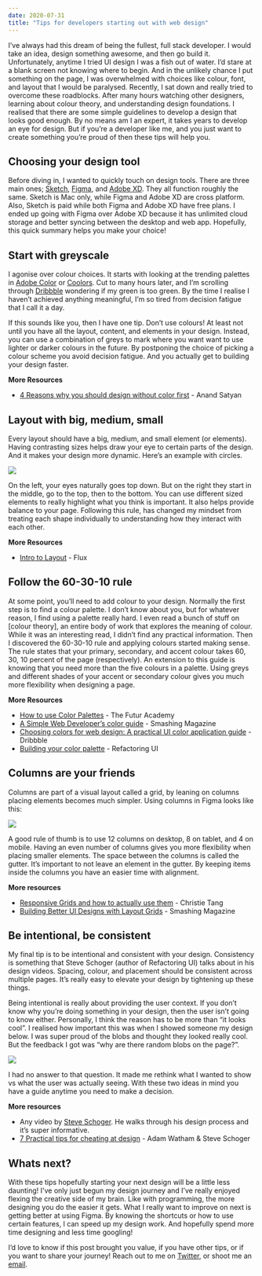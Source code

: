 ```yaml
---
date: 2020-07-31
title: "Tips for developers starting out with web design"
---
```

I’ve always had this dream of being the fullest, full stack developer. I would take an idea, design something awesome, and then go build it. Unfortunately, anytime I tried UI design I was a fish out of water. I’d stare at a blank screen not knowing where to begin. And in the unlikely chance I put something on the page, I was overwhelmed with choices like colour, font, and layout that I would be paralysed. Recently, I sat down and really tried to overcome these roadblocks. After many hours watching other designers, learning about colour theory, and understanding design foundations. I realised that there are some simple guidelines to develop a design that looks good enough. By no means am I an expert, it takes years to develop an eye for design. But if you’re a developer like me, and you just want to create something you’re proud of then these tips will help you.

## Choosing your design tool

Before diving in, I wanted to quickly touch on design tools. There are three main ones; [Sketch](https://www.sketch.com/), [Figma](https://www.figma.com), and [Adobe XD](https://www.adobe.com/products/xd.html). They all function roughly the same. Sketch is Mac only, while Figma and Adobe XD are cross platform. Also, Sketch is paid while both Figma and Adobe XD have free plans. I ended up going with Figma over Adobe XD because it has unlimited cloud storage and better syncing between the desktop and web app. Hopefully, this quick summary helps you make your choice!

## Start with greyscale

I agonise over colour choices. It starts with looking at the trending palettes in [Adobe Color](https://color.adobe.com/trends) or [Coolors](https://coolors.co/palettes/trending). Cut to many hours later, and I’m scrolling through [Dribbble](https://dribbble.com/) wondering if my green is too green. By the time I realise I haven’t achieved anything meaningful, I’m so tired from decision fatigue that I call it a day.

If this sounds like you, then I have one tip. Don’t use colours! At least not until you have all the layout, content, and elements in your design. Instead, you can use a combination of greys to mark where you want want to use lighter or darker colours in the future. By postponing the choice of picking a colour scheme you avoid decision fatigue. And you actually get to building your design faster.

**More Resources**

* [4 Reasons why you should design without color first](https://medium.com/devsdesign/4-reasons-why-you-should-design-without-color-first-c0e38180f689) - Anand Satyan

## Layout with big, medium, small

Every layout should have a big, medium, and small element (or elements). Having contrasting sizes helps draw your eye to certain parts of the design. And it makes your design more dynamic. Here’s an example with circles.

![](https://res.cloudinary.com/jonathan-yeong/image/upload/v1596159546/personal-blog/Frame_11_leskj6.png)

On the left, your eyes naturally goes top down. But on the right they start in the middle, go to the top, then to the bottom. You can use different sized elements to really highlight what you think is important. It also helps provide balance to your page. Following this rule, has changed my mindset from treating each shape individually to understanding how they interact with each other.

**More Resources**

* [Intro to Layout](https://www.youtube.com/watch?v=TDRhwSfxYkg) - Flux

## Follow the 60-30-10 rule

At some point, you’ll need to add colour to your design. Normally the first step is to find a colour palette. I don’t know about you, but for whatever reason, I find using a palette really hard. I even read a bunch of stuff on \[colour theory\], an entire body of work that explores the meaning of colour. While it was an interesting read, I didn’t find any practical information. Then I discovered the 60-30-10 rule and applying colours started making sense. The rule states that your primary, secondary, and accent colour takes 60, 30, 10 percent of the page (respectively). An extension to this guide is knowing that you need more than the five colours in a palette. Using greys and different shades of your accent or secondary colour gives you much more flexibility when designing a page.

**More Resources**

* [How to use Color Palettes](https://www.youtube.com/watch?v=eXcKOqviLE0) - The Futur Academy
* [A Simple Web Developer’s color guide](https://www.smashingmagazine.com/2016/04/web-developer-guide-color/) - Smashing Magazine
* [Choosing colors for web design: A practical UI color application guide](https://dribbble.com/stories/2018/12/19/choosing-colors-for-web-design-a-practical-ui-color-application-guide) - Dribbble
* [Building your color palette](https://refactoringui.com/previews/building-your-color-palette/) - Refactoring UI

## Columns are your friends

Columns are part of a visual layout called a grid, by leaning on columns placing elements becomes much simpler. Using columns in Figma looks like this:

![](https://res.cloudinary.com/jonathan-yeong/image/upload/v1596159556/personal-blog/Screen_Shot_2020-07-30_at_4.12.03_PM_xztwhb.png)

A good rule of thumb is to use 12 columns on desktop, 8 on tablet, and 4 on mobile. Having an even number of columns gives you more flexibility when placing smaller elements. The space between the columns is called the gutter. It’s important to not leave an element in the gutter. By keeping items inside the columns you have an easier time with alignment.

**More resources**

* [Responsive Grids and how to actually use them](https://uxdesign.cc/responsive-grids-and-how-to-actually-use-them-970de4c16e01) - Christie Tang
* [Building Better UI Designs with Layout Grids](https://www.smashingmagazine.com/2017/12/building-better-ui-designs-layout-grids/) - Smashing Magazine

## Be intentional, be consistent

My final tip is to be intentional and consistent with your design. Consistency is something that Steve Schoger (author of Refactoring UI) talks about in his design videos. Spacing, colour, and placement should be consistent across multiple pages. It’s really easy to elevate your design by tightening up these things.

Being intentional is really about providing the user context. If you don’t know why you’re doing something in your design, then the user isn’t going to know either. Personally, I think the reason has to be more than “it looks cool”. I realised how important this was when I showed someone my design below. I was super proud of the blobs and thought they looked really cool. But the feedback I got was “why are there random blobs on the page?”.

![](https://res.cloudinary.com/jonathan-yeong/image/upload/v1596159591/personal-blog/Screen_Shot_2020-07-30_at_3.43.38_PM_jhje4f.png)

I had no answer to that question. It made me rethink what I wanted to show vs what the user was actually seeing.   With these two ideas in mind you have a guide anytime you need to make a decision.

**More resources**

* Any video by [Steve Schoger](https://www.youtube.com/channel/UCxqiDtkXtOCNJdckODHk9YA). He walks through his design process and it’s super informative.
* [7 Practical tips for cheating at design](https://medium.com/refactoring-ui/7-practical-tips-for-cheating-at-design-40c736799886) - Adam Watham & Steve Schoger

## Whats next?

With these tips hopefully starting your next design will be a little less daunting! I've only just begun my design journey and I’ve really enjoyed flexing the creative side of my brain. Like with programming, the more designing you do the easier it gets. What I really want to improve on next is getting better at using Figma. By knowing the shortcuts or how to use certain features, I can speed up my design work. And hopefully spend more time designing and less time googling!

I’d love to know if this post brought you value, if you have other tips, or if you want to share your journey! Reach out to me on [Twitter](https://twitter.com/jonoyeong), or shoot me an [email](mailto:hello@jonathanyeong.com).
